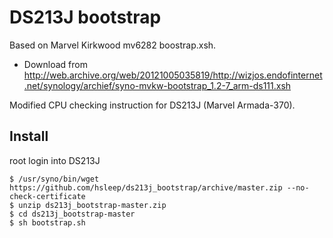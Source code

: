 # DS213J bootstrap
Based on Marvel Kirkwood mv6282 boostrap.xsh.  
- Download from <http://web.archive.org/web/20121005035819/http://wizjos.endofinternet.net/synology/archief/syno-mvkw-bootstrap_1.2-7_arm-ds111.xsh>  

Modified CPU checking instruction for DS213J (Marvel Armada-370).

## Install
root login into DS213J
```
$ /usr/syno/bin/wget https://github.com/hsleep/ds213j_bootstrap/archive/master.zip --no-check-certificate
$ unzip ds213j_bootstrap-master.zip
$ cd ds213j_bootstrap-master
$ sh bootstrap.sh
```
